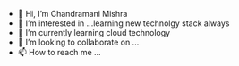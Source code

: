 - 👋 Hi, I’m Chandramani Mishra
- 👀 I’m interested in ...learning new technolgy stack always
- 🌱 I’m currently learning cloud technology
- 💞️ I’m looking to collaborate on ...
- 📫 How to reach me ...

<!---
chandramani1989/chandramani1989 is a ✨ special ✨ repository because its `README.md` (this file) appears on your GitHub profile.
You can click the Preview link to take a look at your changes.
--->
